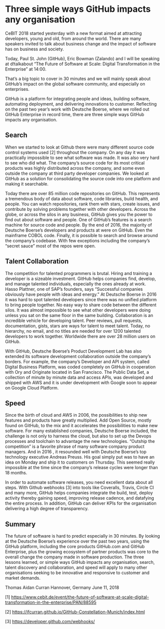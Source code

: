 
# Three simple ways GitHub impacts any organisation

CeBIT 2018 started yesterday with a new format aimed at attracting developers, young and old, from around the world. There are many speakers invited to talk about business change and the impact of software has on business and society.  

Today, Paul St. John (GitHub), Eric Bowman (Zalando) and I will be speaking at d!talkabout “The Future of Software at Scale: Digital Transformation in the Enterprise” at 14:00.

That’s a big topic to cover in 30 minutes and we will mainly speak about GitHub’s impact on the global software community, and especially on enterprises.

GitHub is a platform for integrating people and ideas, building software, automating deployment, and delivering innovations to customer. Reflecting on the past two year’s work with Deutsche Boerse, where we rolled out GitHub Enterprise in record time, there are three simple ways GitHub impacts any organisation. 


## Search
When we started to look at Github there were many different source code control systems used [2] throughout the company. On any day it was practically impossible to see what software was made. It was also very hard to see who did what.  The company’s source code for its most critical products was highly distributed across the company, and some even outside the company at third party developer companies. We looked at GitHub as a solution for consolidating the source code into one platform and making it searchable.

Today there are over 85 million code repositories on GitHub. This represents a tremendous body of data about software, code libraries, build health, and people. You can watch repositories, rank them with stars, create issues, and contribute by solving problems together with other developers. Across the globe, or across the silos in any business, GitHub gives you the power to find out about software and people. One of GitHub’s features is a search machine for source code and people. By the end of 2016, the majority of Deutsche Boerse’s developers and products at were on GitHub. Even the mainframe COBOL code. Finally, it is possible to search and browse around the company’s codebase. With few exceptions including the company’s “secret sauce” most of the repos were open.

## Talent Collaboration
The competition for talented programmers is brutal.  Hiring and training a developer is a sizeable investment. GitHub helps companies find, develop, and manage talented individuals, especially the ones already at work.  Hasso Plattner, one of SAP’s founders, says “Successful companies obviously have people with ideas and energy.” At Deutsche Boerse in 2016 it was hard to spot talented developers since there was no unified platform to bring people together. No easy way to share code between the different silos. It was almost impossible to see what other developers were doing unless you sat on the same floor in the same building. Collaboration is an incredible vehicle for developing talent. Peer reviews, pull requests, documentation, gists, stars are ways for talent to meet talent. Today, no hierarchy, no email, and no titles are needed for over 1200 talented developers to work together. Worldwide there are over 28 million users on GitHub. 

With GitHub, Deutsche Boerse’s Product Development Lab has also extended its software development collaboration outside the company’s borders. For example, the company’s Developer and API system, called Digital Business Platform, was coded completely on GitHub in cooperation with Ory and Originate located in San Francisco.  The Public Data Set, a collection of minute by minute data and access APIs, was developed and shipped with AWS and it is under development with Google soon to appear on Google Cloud Platform.

## Speed
Since the birth of cloud and AWS in 2006, the possibilities to ship new features and products have greatly multiplied. Add Open Source, mostly found on GitHub, to the mix and it accelerates the possibilities to make new software. For many established companies, Deutsche Boerse included, the challenge is not only to harness the cloud, but also to set up the Devops processes and toolchain to advantage the new technologies. “Outship the competition” is a favorite phrase of many software company product managers. And in 2016 , it resounded well with Deutsche Boerse’s top technology executive Andreas Preuss.  His goal simply put was to have an idea on Monday and ship it to customers on Thursday. This seemed really impossible at the time since the company’s release cycles were longer than 18 months. 

In order to automate software releases, you need excellent data about all steps. With Github webhooks [3] into tools like Coveralls, Travis, Circle CI and many more, GitHub helps companies integrate the build, test, deploy activity thereby gaining speed, improving release cadence, and datafying the entire process. In addition, GitHub can deliver KPIs for the organisation delivering a high degree of transparency. 

## Summary
The future of software is hard to predict especially in 30 minutes. By looking at the Deutsche Boerse’s experience over the past two years, using the GitHub platform, including the core products GitHub.com and GitHub Enterprise, plus the growing ecosystem of partner products was core to the overall change the company made in software production. The three lessons learned, or simple ways GitHub impacts any organisation, search, talent discovery and collaboration, and speed will apply to many other organisations seeking to be innovative and responsive to customer and market demands.

Thomas Aidan Curran 
Hannover, Germany
June 11, 2018


[1] https://www.cebit.de/event/the-future-of-software-at-scale-digital-transformation-in-the-enterprise/PAN/88595

[2] https://jfcurran.github.io/GitHub-Constellation-Munich/index.html

[3] https://developer.github.com/webhooks/

